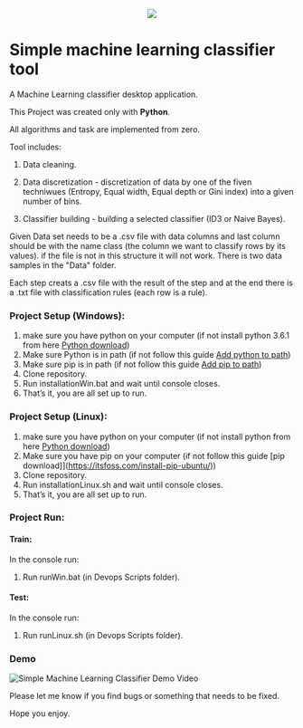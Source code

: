 <p align="center">
   <img src="https://img.shields.io/badge/-Collage%20Project-informational" />
</p>

# Simple machine learning classifier tool

A Machine Learning classifier desktop application.

This Project was created only with <b> Python</b>. 

All algorithms and task are implemented from zero.

Tool includes:

1. Data cleaning.

2. Data discretization - discretization of data by one of the fiven techniwues (Entropy, Equal width, Equal depth or Gini index) into a given number of  bins.

3. Classifier building - building a selected classifier (ID3 or Naive Bayes).

Given Data set needs to be a .csv file with data columns and last column should be with the name class (the column we want to classify rows by its values).
if the file is not in this structure it will not work.
There is two data samples in the "Data" folder.

Each step creats a .csv file with the result of the step and at the end there is a .txt file with classification rules (each row is a rule).


### Project Setup (Windows):

1. make sure you have python on your computer (if not install python 3.6.1 from here [Python download](https://www.python.org/downloads/windows/))
2. Make sure Python is in path (if not follow this guide [Add python to path](https://datatofish.com/add-python-to-windows-path/))
3. Make sure pip is in path (if not follow this guide [Add pip to path](https://appuals.com/fix-pip-is-not-recognized-as-an-internal-or-external-command/))
5. Clone repository.
6. Run installationWin.bat and wait until console closes.
7. That’s it, you are all set up to run.

### Project Setup (Linux):

1. make sure you have python on your computer (if not install python from here [Python download](https://docs.python-guide.org/starting/install3/linux/))
3. Make sure you have pip on your computer (if not follow this guide [pip download]](https://itsfoss.com/install-pip-ubuntu/))
5. Clone repository.
6. Run installationLinux.sh and wait until console closes.
7. That’s it, you are all set up to run.

### Project Run:

#### Train:
In the console run:
1. Run runWin.bat (in Devops Scripts folder).

#### Test:
In the console run:
1. Run runLinux.sh (in Devops Scripts folder).

### Demo

![Simple Machine Learning Classifier Demo Video](https://github.com/leorrose/Simple-machine-learning-classifier-tool/blob/master/demo.gif)

Please let me know if you find bugs or something that needs to be fixed.

Hope you enjoy.
